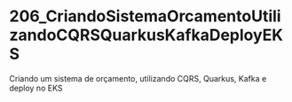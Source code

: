# 206_CriandoSistemaOrcamentoUtilizandoCQRSQuarkusKafkaDeployEKS
Criando um sistema de orçamento, utilizando CQRS, Quarkus, Kafka e deploy no EKS
